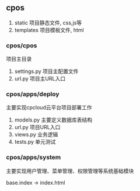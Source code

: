 ## cpos
1. static 项目静态文件, css,js等
2. templates 项目模板文件, html

### cpos/cpos
项目主目录
1. settings.py 项目主配置文件 
2. url.py 项目主URL入口

### cpos/apps/deploy
主要实现cpcloud云平台项目部署工作
1. models.py 主要定义数据库表结构
2. url.py 项目URL入口
3. views.py 业务逻辑
4. tests.py 单元测试

### cpos/apps/system
主要实现用户管理、菜单管理、权限管理等系统基础模块



base.index → index.html
